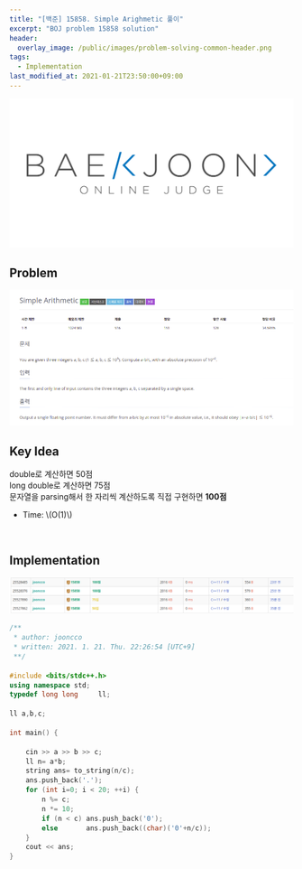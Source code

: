 ```yaml
---
title: "[백준] 15858. Simple Arighmetic 풀이"
excerpt: "BOJ problem 15858 solution"
header:
  overlay_image: /public/images/problem-solving-common-header.png
tags:
  - Implementation
last_modified_at: 2021-01-21T23:50:00+09:00
---
```

<a href="https://www.acmicpc.net/">
  <img src="/public/images/boj-logo.png"/>
</a>

## Problem
<a href="https://www.acmicpc.net/problem/15858">
  <img src="/public/images/boj-15858.png"/>
</a>

<br/>

## Key Idea
double로 계산하면 50점  
long double로 계산하면 75점  
문자열을 parsing해서 한 자리씩 계산하도록 직접 구현하면 **100점**  

- Time: \\(O(1)\\)

<br/>

## Implementation
<img src="/public/images/boj-15858-result.png"/>

```cpp
/**
 * author: jooncco
 * written: 2021. 1. 21. Thu. 22:26:54 [UTC+9]
 **/

#include <bits/stdc++.h>
using namespace std;
typedef long long     ll;

ll a,b,c;

int main() {

    cin >> a >> b >> c;
    ll n= a*b;
    string ans= to_string(n/c);
    ans.push_back('.');
    for (int i=0; i < 20; ++i) {
        n %= c;
        n *= 10;
        if (n < c) ans.push_back('0');
        else       ans.push_back((char)('0'+n/c));
    }
    cout << ans;
}

```
